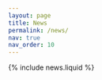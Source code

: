 ```yaml
---
layout: page
title: News
permalink: /news/
nav: true
nav_order: 10
---
```


{% include news.liquid %}

